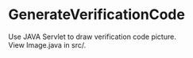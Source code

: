 # GenerateVerificationCode
Use JAVA Servlet to draw verification code picture. <br>
View Image.java in src/.
